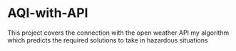 # AQI-with-API
This project covers the connection with the open weather API my algorithm which predicts the required solutions to take in hazardous situations
